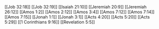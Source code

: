 [[Job 32:18]]
[[Job 32:19]]
[[Isaiah 21:10]]
[[Jeremiah 20:9]]
[[Jeremiah 26:12]]
[[Amos 1:2]]
[[Amos 2:12]]
[[Amos 3:4]]
[[Amos 7:12]]
[[Amos 7:14]]
[[Amos 7:15]]
[[Jonah 1:1]]
[[Jonah 3:1]]
[[Acts 4:20]]
[[Acts 5:20]]
[[Acts 5:29]]
[[1 Corinthians 9:16]]
[[Revelation 5:5]]
